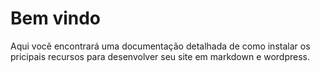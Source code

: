 # Bem vindo

Aqui vocẽ encontrará uma documentação detalhada de como instalar os pricipais recursos para desenvolver seu site em markdown e wordpress.





